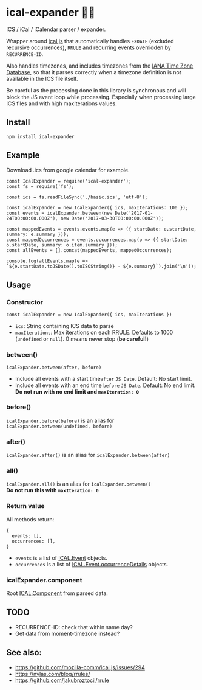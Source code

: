 # ical-expander 📅💥
ICS / iCal / iCalendar parser / expander.

Wrapper around [ical.js](https://github.com/mozilla-comm/ical.js) that automatically handles `EXDATE` (excluded recursive occurrences), `RRULE` and recurring events overridden by `RECURRENCE-ID`.

Also handles timezones, and includes timezones from the [IANA Time Zone Database](https://www.iana.org/time-zones), so that it parses correctly when a timezone definition is not available in the ICS file itself.

Be careful as the processing done in this library is
synchronous and will block the JS event loop while processing. Especially when
processing large ICS files and with high maxIterations values.

## Install

```
npm install ical-expander
```

## Example

Download .ics from google calendar for example.

```
const IcalExpander = require('ical-expander');
const fs = require('fs');

const ics = fs.readFileSync('./basic.ics', 'utf-8');

const icalExpander = new IcalExpander({ ics, maxIterations: 100 });
const events = icalExpander.between(new Date('2017-01-24T00:00:00.000Z'), new Date('2017-03-30T00:00:00.000Z'));

const mappedEvents = events.events.map(e => ({ startDate: e.startDate, summary: e.summary }));
const mappedOccurrences = events.occurrences.map(o => ({ startDate: o.startDate, summary: o.item.summary }));
const allEvents = [].concat(mappedEvents, mappedOccurrences);

console.log(allEvents.map(e => `${e.startDate.toJSDate().toISOString()} - ${e.summary}`).join('\n'));
```

## Usage
### Constructor
```
const icalExpander = new IcalExpander({ ics, maxIterations })
```
- `ics`: String containing ICS data to parse
- `maxIterations`: Max iterations on each RRULE. Defaults to 1000 (`undefined` or `null`). 0 means never stop (__be careful!__)

### between()
```
icalExpander.between(after, before)
```
- Include all events with a start time`after` `JS Date`. Default: No start limit.
- Include all events with an end time `before` `JS Date`. Default: No end limit. __Do not run with no end limit and `maxIteration: 0`__

### before()
`icalExpander.before(before)` is an alias for `icalExpander.between(undefined, before)`  

### after()
`icalExpander.after()` is an alias for `icalExpander.between(after)`  

### all()
`icalExpander.all()` is an alias for `icalExpander.between()`  
__Do not run this with `maxIteration: 0`__

### Return value
All methods return:
```
{
  events: [],
  occurrences: [],
}
```
- `events` is a list of [ICAL.Event](http://mozilla-comm.github.io/ical.js/api/ICAL.Event.html) objects.
- `occurrences` is a list of [ICAL.Event.occurrenceDetails](http://mozilla-comm.github.io/ical.js/api/ICAL.Event.html#.occurrenceDetails) objects.

### icalExpander.component
Root [ICAL.Component](http://mozilla-comm.github.io/ical.js/api/ICAL.Component.html) from parsed data.

## TODO
- RECURRENCE-ID: check that within same day?
- Get data from moment-timezone instead?

## See also:
- https://github.com/mozilla-comm/ical.js/issues/294
- https://nylas.com/blog/rrules/
- https://github.com/jakubroztocil/rrule
